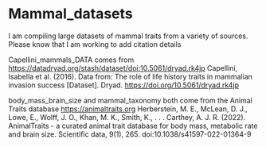# Mammal_datasets
I am compiling large datasets of mammal traits from a variety of sources. Please know that I am working to add citation details

Capellini_mammals_DATA comes from https://datadryad.org/stash/dataset/doi:10.5061/dryad.rk4jp
Capellini, Isabella et al. (2016). Data from: The role of life history traits in mammalian invasion success [Dataset]. Dryad. https://doi.org/10.5061/dryad.rk4jp

body_mass_brain_size and mammal_taxonomy both come from the Animal Traits database
https://animaltraits.org
Herberstein, M. E., McLean, D. J., Lowe, E., Wolff, J. O., Khan, M. K., Smith, K., . . . Carthey, A. J. R. (2022). AnimalTraits - a curated animal trait database for body mass, metabolic rate and brain size. Scientific data, 9(1), 265. doi:10.1038/s41597-022-01364-9
